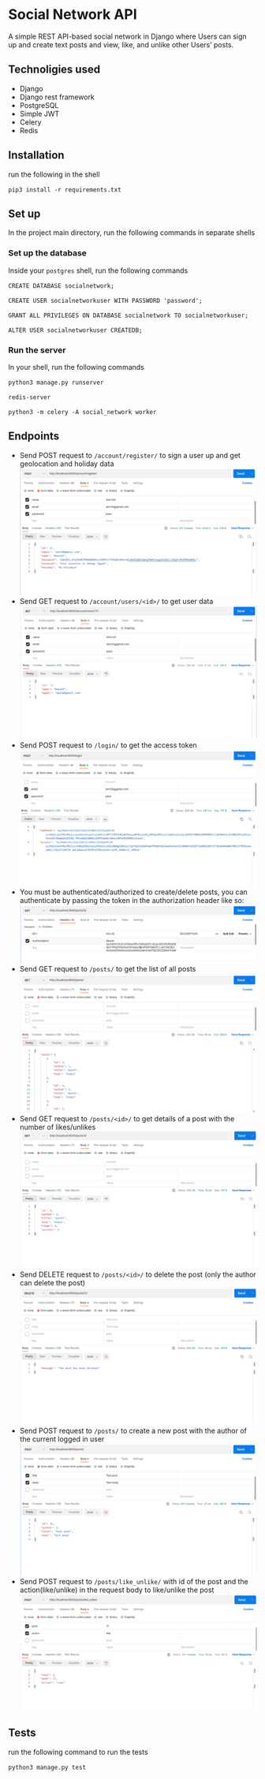 # Social Network API

A simple REST API-based social network in Django where Users can sign up and create text posts and view, like, and unlike other Users’ posts.

## Technoligies used

- Django
- Django rest framework
- PostgreSQL
- Simple JWT
- Celery
- Redis

## Installation

run the following in the shell

```
pip3 install -r requirements.txt
```

## Set up

In the project main directory, run the following commands in separate shells

### Set up the database

Inside your `postgres` shell, run the following commands

```
CREATE DATABASE socialnetwork;
```

```
CREATE USER socialnetworkuser WITH PASSWORD 'password';
```

```
GRANT ALL PRIVILEGES ON DATABASE socialnetwork TO socialnetworkuser;
```

```
ALTER USER socialnetworkuser CREATEDB;
```

### Run the server

In your shell, run the following commands

```
python3 manage.py runserver
```

```
redis-server
```

```
python3 -m celery -A social_network worker
```

## Endpoints

- Send POST request to `/account/register/` to sign a user up and get geolocation and holiday data
  ![register](screenshots/register.png)
- Send GET request to `/account/users/<id>/` to get user data
  ![user data](screenshots/user_data.png)
- Send POST request to `/login/` to get the access token
  ![login](screenshots/login.png)
- You must be authenticated/authorized to create/delete posts, you can authenticate by passing the token in the authorization header like so:
  ![authenticate](screenshots/authenticate.png)
- Send GET request to `/posts/` to get the list of all posts
  ![posts list](screenshots/posts_list.png)
- Send GET request to `/posts/<id>/` to get details of a post with the number of likes/unlikes
  ![post details](screenshots/post_detail.png)
- Send DELETE request to `/posts/<id>/` to delete the post (only the author can delete the post)
  ![delete post](screenshots/delete_post.png)
- Send POST request to `/posts/` to create a new post with the author of the current logged in user
  ![create post](screenshots/create_post.png)
- Send POST request to `/posts/like_unlike/` with id of the post and the action(like/unlike) in the request body to like/unlike the post
  ![like](screenshots/like.png)

## Tests

run the following command to run the tests

```
python3 manage.py test
```
